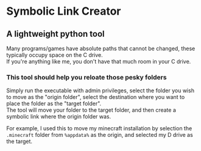 # Symbolic Link Creator
## A lightweight python tool
Many programs/games have absolute paths that cannot be changed, these typically occupy space on the C drive.  
If you're anything like me, you don't have that much room in your C drive.  
### This tool should help you reloate those pesky folders
Simply run the executable with admin privileges, select the folder you wish to move as the "origin folder", select the destination where you want to place the folder as the "target folder".  
The tool will move your folder to the target folder, and then create a symbolic link where the origin folder was.  
  
For example, I used this to move my minecraft installation by selection the `.minecraft` folder from `%appdata%` as the origin, and selected my D drive as the target.
